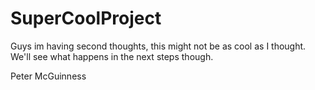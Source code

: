 # SuperCoolProject

Guys im having second thoughts, this might not be as cool as I thought. We'll see what happens in the next steps though.

Peter McGuinness